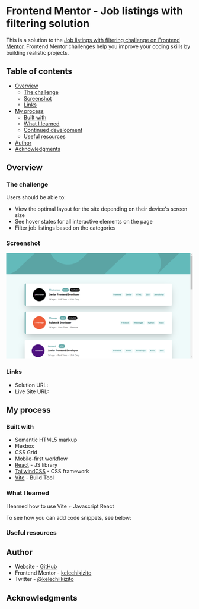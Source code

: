 # Frontend Mentor - Job listings with filtering solution

This is a solution to the [Job listings with filtering challenge on Frontend Mentor](https://www.frontendmentor.io/challenges/job-listings-with-filtering-ivstIPCt). Frontend Mentor challenges help you improve your coding skills by building realistic projects. 

## Table of contents

- [Overview](#overview)
  - [The challenge](#the-challenge)
  - [Screenshot](#screenshot)
  - [Links](#links)
- [My process](#my-process)
  - [Built with](#built-with)
  - [What I learned](#what-i-learned)
  - [Continued development](#continued-development)
  - [Useful resources](#useful-resources)
- [Author](#author)
- [Acknowledgments](#acknowledgments)

## Overview

### The challenge

Users should be able to:

- View the optimal layout for the site depending on their device's screen size
- See hover states for all interactive elements on the page
- Filter job listings based on the categories

### Screenshot

![Screenshot](./Screenshot.png)

### Links

- Solution URL: [](https://github.com/Kelechikizito/vite-project)
- Live Site URL: [](https://job-listings-kelechikizito-kelechi-kizito-ugwus-projects.vercel.app/)

## My process

### Built with

- Semantic HTML5 markup
- Flexbox
- CSS Grid
- Mobile-first workflow
- [React](https://reactjs.org/) - JS library
- [TailwindCSS](https://tailwindcss.com/) - CSS framework
- [Vite](https://vitejs.dev/) - Build Tool

### What I learned

I learned how to use Vite + Javascript React

To see how you can add code snippets, see below:

### Useful resources

## Author

- Website - [GitHub](https://github.com/kelechikizito)
- Frontend Mentor - [kelechikizito](https://www.frontendmentor.io/profile/Kelechikizito)
- Twitter - [@kelechiikizito](https://www.x.com/kelechiikizito)


## Acknowledgments

